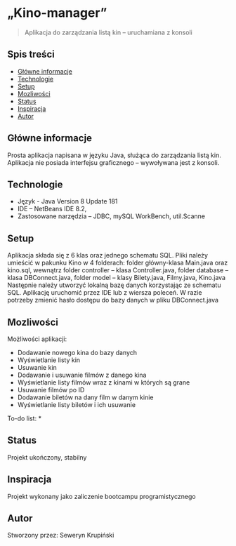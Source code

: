 # „Kino-manager”
> Aplikacja do zarządzania listą kin – uruchamiana z konsoli 

## Spis treści
* [Główne informacje](#glowne-informacje)
* [Technologie](#technologie)
* [Setup](#setup)
* [Mozliwości](#mozliwosci)
* [Status](#status)
* [Inspiracja](#inspiracja)
* [Autor](#autor)

## Główne informacje
Prosta aplikacja napisana w języku Java, służąca do zarządzania listą kin. Aplikacja nie posiada interfejsu graficznego – wywoływana jest z konsoli.

## Technologie
* Język - Java Version 8 Update 181
* IDE – NetBeans IDE 8.2,
* Zastosowane narzędzia – JDBC, mySQL WorkBench, util.Scanne

## Setup
Aplikacja składa się z 6 klas oraz jednego schematu SQL. Pliki należy umieścić w pakunku Kino w 4 folderach: folder główny-klasa Main.java oraz kino.sql, wewnątrz folder controller – klasa Controller.java, folder database – klasa DBConnect.java, folder model – klasy Bilety.java, Filmy.java, Kino.java Następnie należy utworzyć lokalną bazę danych korzystając ze schematu SQL. Aplikację uruchomić przez IDE lub z wiersza poleceń. W razie potrzeby zmienić hasło dostępu do bazy danych w pliku DBConnect.java

## Mozliwości
Możliwości aplikacji:
* Dodawanie nowego kina do bazy danych
* Wyświetlanie listy kin
* Usuwanie kin
* Dodawanie i usuwanie filmów z danego kina
* Wyświetlanie listy filmów wraz z kinami w których są grane
* Usuwanie filmów po ID
* Dodawanie biletów na dany film w danym kinie
* Wyświetlanie listy biletów i ich usuwanie

To-do list:
* 

## Status
Projekt ukończony, stabilny

## Inspiracja
Projekt wykonany jako zaliczenie bootcampu programistycznego 

## Autor
Stworzony przez: Seweryn Krupiński 

